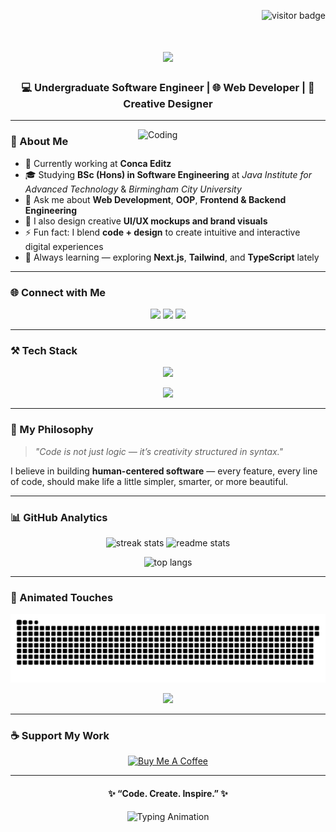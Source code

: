 <!-- Profile Visitor Badge -->
<p align="right">
  <img src="https://visitor-badge.laobi.icu/badge?page_id=nuwanthabanadra.nuwanthabanadra" alt="visitor badge"/>
</p>

<!-- Animated Typing Header -->
<h1 align="center">
  <img src="https://readme-typing-svg.herokuapp.com?font=Righteous&size=40&center=true&vCenter=true&width=600&height=70&duration=4000&lines=Hey+there!+👋;I'm+Nuwantha+Heshan!;Welcome+to+my+GitHub!;Let's+Build+Something+Amazing"/>
</h1>

<!-- Subtitle -->
<h3 align="center">💻 Undergraduate Software Engineer | 🌐 Web Developer | 🎨 Creative Designer</h3>

---
<img align="right" alt="Coding" width="300" src="https://cdn.dribbble.com/users/1162077/screenshots/3848914/programmer.gif"/>

### 🚀 About Me  



- 🔭 Currently working at **Conca Editz**  
- 🎓 Studying **BSc (Hons) in Software Engineering** at *Java Institute for Advanced Technology* & *Birmingham City University*  
- 💬 Ask me about **Web Development**, **OOP**, **Frontend & Backend Engineering**  
- 🎨 I also design creative **UI/UX mockups and brand visuals**  
- ⚡ Fun fact: I blend **code + design** to create intuitive and interactive digital experiences  
- 🌱 Always learning — exploring **Next.js**, **Tailwind**, and **TypeScript** lately


---


### 🌐 Connect with Me  

<p align="center">
  <a href="mailto:nuwanthaban@gmail.com"><img src="https://img.shields.io/badge/Gmail-D14836?style=for-the-badge&logo=gmail&logoColor=white"/></a>
  <a href="https://linkedin.com/in/nuwantha-heshan-968034296" target="_blank"><img src="https://img.shields.io/badge/LinkedIn-0077B5?style=for-the-badge&logo=linkedin&logoColor=white"/></a>
  <a href="https://buymeacoffee.com/concaeditz" target="_blank"><img src="https://img.shields.io/badge/Buy%20Me%20a%20Coffee-FFDD00?style=for-the-badge&logo=buy-me-a-coffee&logoColor=black"/></a>
</p>

---

### ⚒️ Tech Stack  

<p align="center">
  <img src="https://skillicons.dev/icons?i=java,python,html,css,javascript,react,php,mysql,git,figma,photoshop,illustrator,vscode,tailwind,github" />
</p>

<p align="center">
  <img src="https://github-widgetbox.vercel.app/api/skills?languages=java,python,javascript,php&includeNames=true" />
</p>

---

### 🧠 My Philosophy  
> *"Code is not just logic — it’s creativity structured in syntax."*

I believe in building **human-centered software** — every feature, every line of code, should make life a little simpler, smarter, or more beautiful.

---

### 📊 GitHub Analytics  

<p align="center">
  <img width="390" src="https://github-readme-streak-stats-salesp07.vercel.app/?user=nuwanthabanadra&count_private=true&theme=react&border_radius=10" alt="streak stats"/>
  <img width="390" src="https://github-readme-stats-salesp07.vercel.app/api?username=nuwanthabanadra&count_private=true&show_icons=true&theme=react&rank_icon=github&border_radius=10" alt="readme stats"/>
</p>

<p align="center">
  <img width="325" src="https://github-readme-stats-salesp07.vercel.app/api/top-langs/?username=nuwanthabanadra&hide=HTML&langs_count=8&layout=compact&theme=react&border_radius=10&size_weight=0.5&count_weight=0.5" alt="top langs"/>
</p>

---

### 🌈 Animated Touches  

<p align="center">
  <img src="https://github.com/NuwanthaBanadra/NuwanthaBanadra/blob/output/github-snake.svg" alt="snake animation"/>
</p>

<p align="center">
  <img src="https://media.giphy.com/media/3o7aD2saalBwwftBIY/giphy.gif" width="60"/>  
</p>

---

### ☕ Support My Work  

<p align="center">
  <a href="https://buymeacoffee.com/concaeditz" target="_blank">
    <img height="60" src="https://cdn.buymeacoffee.com/buttons/v2/default-yellow.png" alt="Buy Me A Coffee"/>
  </a>
</p>

---

<h4 align="center">✨ “Code. Create. Inspire.” ✨</h4>

<p align="center">
  <img src="https://readme-typing-svg.herokuapp.com?font=Fira+Code&size=20&duration=2500&pause=1000&center=true&vCenter=true&width=435&lines=Keep+learning...+🚀;Keep+building...+💻;Keep+creating...+🎨;Keep+growing...+🌱" alt="Typing Animation"/>
</p>
